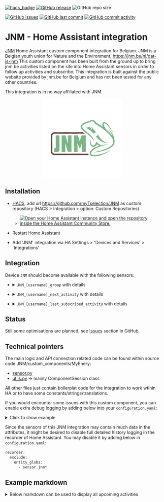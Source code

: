 [![hacs_badge](https://img.shields.io/badge/HACS-Custom-41BDF5.svg)](https://github.com/hacs/integration)
[![GitHub release](https://img.shields.io/github/release/myTselection/JNM.svg)](https://github.com/myTselection/JNM/releases)
![GitHub repo size](https://img.shields.io/github/repo-size/myTselection/JNM.svg)

[![GitHub issues](https://img.shields.io/github/issues/myTselection/JNM.svg)](https://github.com/myTselection/JNM/issues)
[![GitHub last commit](https://img.shields.io/github/last-commit/myTselection/JNM.svg)](https://github.com/myTselection/JNM/commits/master)
[![GitHub commit activity](https://img.shields.io/github/commit-activity/m/myTselection/JNM.svg)](https://github.com/myTselection/JNM/graphs/commit-activity)

# JNM - Home Assistant integration
[JNM](https://www.jnm.be/) Home Assistant custom component integration for Belgium. JNM is a Belgian youth union for Nature and the Environment, https://jnm.be/nl/dat-is-jnm This custom component has been built from the ground up to bring jnm.be activities listed on the site into Home Assistant sensors in order to follow up activities and subscribe. This integration is built against the public website provided by jnm.be for Belgium and has not been tested for any other countries.

This integration is in no way affiliated with JNM.

<p align="center"><img src="https://raw.githubusercontent.com/myTselection/JNM/master/icon.png"/></p>


## Installation
- [HACS](https://hacs.xyz/): add url https://github.com/myTselection/JNM as custom repository (HACS > Integration > option: Custom Repositories)
	- [![Open your Home Assistant instance and open the repository inside the Home Assistant Community Store.](https://my.home-assistant.io/badges/hacs_repository.svg?style=flat-square)](https://my.home-assistant.io/redirect/hacs_repository/?owner=myTselection&repository=JNM&category=integration)

- Restart Home Assistant
- Add 'JNM' integration via HA Settings > 'Devices and Services' > 'Integrations'



## Integration
Device `JNM` should become available with the following sensors:
- <details><summary><code>JNM_[username]_group</code> with details </summary>


	| Attribute | Description |
	| --------- | ----------- |
	| State     | Age group  |
	| Last update   | Timestamp of last data refresh, throttled to limit data fetch to 1h |
  | age_group  | Age group  |
  | Department | Department |
  | Name       | Name       |
  | Username   | Username   |
  | Membership number | Membership number |
	
</details>

- <details><summary><code>JNM_[username]_next_activity</code> with details </summary>


	| Attribute | Description |
	| --------- | ----------- |
	| State     | Date next activity  |
	| Last update   | Timestamp of last data refresh, throttled to limit data fetch to 1h |
  | next activity date  | Date of the next activity  |
  | next activity name  | Name of the next activity |
  | next activity group | Group of the next activity  |
  | next activity link  | Link of the next activity   |
  | future activities   | Details of the next activity with: date, name, group, link, details. The details contain: activity_type, activity_name, start_date, start_time, end_time, theme, organized_by, participating_department, age_group, location, num_participants, bring_bicycle, activity_description, responsible_persons   |
	
</details>

- <details><summary><code>JNM_[username]_last_subscribed_activity</code> with details </summary>


	| Attribute | Description |
	| --------- | ----------- |
	| State     | Date last subscribed activity  |
	| Last update   | Timestamp of last data refresh, throttled to limit data fetch to 1h |
  | last activity date  | Date last subscribed activity  |
  | last activity name  | Name of the last subscribed activity |
  | last activity group |  Group of the last subscribed activity  |
  | last activity link  | Link of the last subscribed activity   |
	
</details>

## Status
Still some optimisations are planned, see [Issues](https://github.com/myTselection/JNM/issues) section in GitHub.

## Technical pointers
The main logic and API connection related code can be found within source code JNM/custom_components/MyEnery:
- [sensor.py](https://github.com/myTselection/JNM/blob/master/custom_components/JNM/sensor.py)
- [utils.py](https://github.com/myTselection/JNM/blob/master/custom_components/JNM/utils.py) -> mainly ComponentSession class

All other files just contain boilerplat code for the integration to work wtihin HA or to have some constants/strings/translations.

If you would encounter some issues with this custom component, you can enable extra debug logging by adding below into your `configuration.yaml`:
<details><summary>Click to show example</summary>
	
```
logger:
  default: info
  logs:
     custom_components.jnm: debug
```
</details>

Since the sensors of this JNM integration may contain much data in the attributes, it might be desired to disable full detailed history logging in the recorder of Home Assistant. You may disable it by adding below in `configuration.yaml`:
```
recorder:
  exclude:
    entity_globs:
      - sensor.jnm*
```

## Example markdown
<details><summary>Below markdown can be used to display all upcoming activities</summary>

```
type: markdown
content: >-
  Volgende activiteit:
  {{states('sensor.jnm_[name]_next_activity')| as_timestamp |
  timestamp_custom("%a %d/%m/%Y")}} -
  [{{state_attr('sensor.jnm_[name]_next_activity','next
  activity
  name')}}]({{state_attr('sensor.jnm_[name]_next_activity','next
  activity link')}})

  {% if states('sensor.jnm_[name]_next_activity') ==
  states('sensor.jnm_[name]_last_subscribed_activity')
  %}Ingeschreven{% else %}**Nog niet ingeschreven**{% endif %}



  | Datum | Activiteit |

  | :-----| :----------|

  {% for activity in
  state_attr('sensor.jnm_[name]_next_activity','future
  activities') %}| {{activity.date| as_timestamp | timestamp_custom("%a
  %d/%m/%Y")}} | {% if activity.details is defined
  %}<details><summary>[{{activity.name}}]({{activity.link}})</summary><table><tr><th>Locatie</th><td><a
  href="https://www.google.com/maps?q={{activity.details.location}}">{{activity.details.location}}</a></td></tr><tr><th>Uur</th><td>{{activity.details.start_time}}
  -
  {{activity.details.end_time}}</td></tr><tr><th>Omschrijving</th><td>{{activity.details.activity_description}}</td></tr><tr><th>Deelnemers</th><td>{{activity.details.num_participants}}</td></tr></table></details>{%
  else %}[{{activity.name}}]({{activity.link}}){% endif %} |

  {% endfor %}



  Laatst bijgewerkt
  {{state_attr('sensor.jnm_[name]_group','last update')|
  as_timestamp | timestamp_custom("%a %d/%m/%Y %H:%M")}}

```

</details>